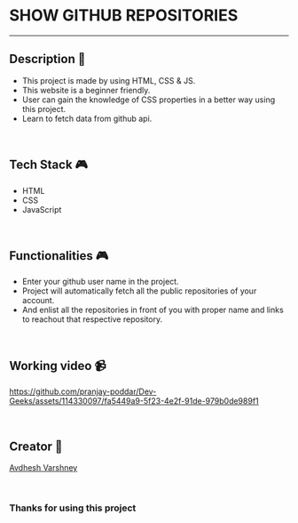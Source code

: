 # SHOW GITHUB REPOSITORIES

---

## **Description 📃**

- This project is made by using HTML, CSS & JS.
- This website is a beginner friendly.
- User can gain the knowledge of CSS properties in a better way using this project.
- Learn to fetch data from github api.


<br>

## **Tech Stack 🎮**
- HTML
- CSS
- JavaScript


<br>

## **Functionalities 🎮**

- Enter your github user name in the project.
- Project will automatically fetch all the public repositories of your account.
- And enlist all the repositories in front of you with proper name and links to reachout that respective repository.


<br>

## **Working video 📹**

https://github.com/pranjay-poddar/Dev-Geeks/assets/114330097/fa5449a9-5f23-4e2f-91de-979b0de989f1


<br>

## **Creator 👦**

[Avdhesh Varshney](https://github.com/Avdhesh-Varshney)


<br>

### **Thanks for using this project**

